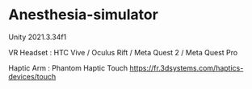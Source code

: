 # Anesthesia-simulator

Unity 2021.3.34f1

VR Headset : HTC Vive / Oculus Rift / Meta Quest 2 / Meta Quest Pro

Haptic Arm : Phantom Haptic Touch https://fr.3dsystems.com/haptics-devices/touch
